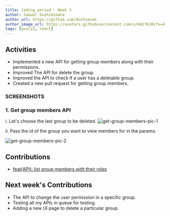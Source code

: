 ```yaml
---
title: Coding period - Week 3
author: Samuel Dushimimana
author_url: https://github.com/dushimsam
author_image_url: https://avatars.githubusercontent.com/u/66276301?v=4
tags: [gsoc22, react]
---
```


<!--
SPDX-License-Identifier: CC-BY-SA-4.0

SPDX-FileCopyrightText: 2022 Samuel Dushimimana <dushsam100@gmail.com>
-->

## Activities

- Implemented a new API for getting group members along with their permissions.
- Improved The API for delete the group.
- Improved the API to check if a user has a deletable group.
- Created a new pull request for getting  group members.


### SCREENSHOTS

### 1. Get group members API

i. Let's choose the last group to be deleted.
![get-group-members-pic-1](/img/reactUI/api/Groups/get_group_members1.png)


ii. Pass the id of the group you want to view members for in the params.

![get-group-members-pic-2](/img/reactUI/api/Groups/get_group_members2.png)



## Contributions

- [feat(API): list group members with their roles](https://github.com/fossology/fossology/pull/2251)


## Next week's Contributions
- The API to change the user permission in a specific group.
- Testing all my APIs in queue for testing.
- Adding a new UI page to delete a particular group. 